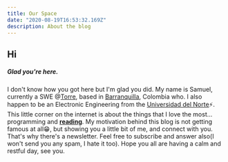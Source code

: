 ```yaml
---
title: Our Space
date: "2020-08-19T16:53:32.169Z"
description: About the blog
---
```


## Hi

##### Glad you're here.

I don't know how you got here but I'm glad you did. My name is Samuel, currently a SWE @[Torre](https://torre.co), based in [Barranquilla](https://www.google.com/maps/d/u/0/viewer?msa=0&ll=10.988674000000001%2C-74.80513599999999&spn=0.16818%2C0.290108&mid=1D0SdQ0ptO4GByAuyN9qfBbtO8vQ&z=12), Colombia who. I also happen to be an Electronic Engineering from the [Universidad del Norte](https://www.uninorte.edu.co/)⚡️.
This little corner on the internet is about the things that I love the most... programming and [**reading**](https://lavozdelmuro.net/100-libros-que-todo-ser-humano-deberia-leer/). My motivation behind this blog is not getting famous at all😁, but showing you a little bit of me, and connect with you. That's why there's a newsletter. Feel free to subscribe and answer also(I won't send you any spam, I hate it too).
Hope you all are having a calm and restful day, see you.
